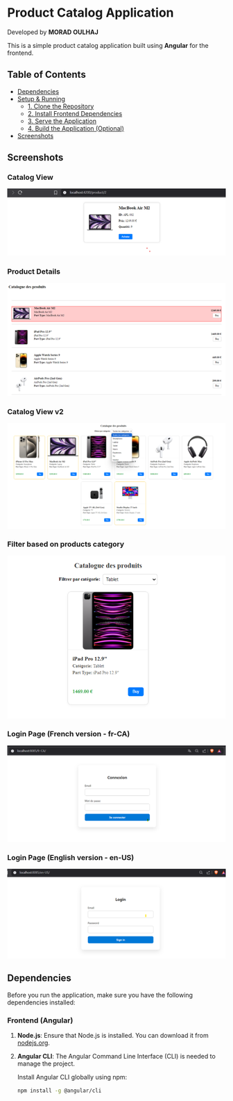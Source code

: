 # Product Catalog Application

Developed by **MORAD OULHAJ**

This is a simple product catalog application built using **Angular** for the frontend.
## Table of Contents
- [Dependencies](#dependencies)
- [Setup & Running](#setup--running)
  - [1. Clone the Repository](#1-clone-the-repository)
  - [2. Install Frontend Dependencies](#2-install-frontend-dependencies)
  - [3. Serve the Application](#3-serve-the-application)
  - [4. Build the Application (Optional)](#4-build-the-application-optional)
- [Screenshots](#screenshots)

## Screenshots

### Catalog View
![Catalog Screenshot](./screenshots/image.png)

### Product Details
![Product Details Screenshot](./screenshots/image2.png)
### Catalog View v2
![Catalog Screenshot](./screenshots/image3.png)

### Filter based on products category
![Catalog Screenshot](./screenshots/image4.png)

### Login Page (French version - fr-CA)
![Login Page French](./screenshots/image5.png)

### Login Page (English version - en-US)
![Login Page English](./screenshots/image6.png)




## Dependencies

Before you run the application, make sure you have the following dependencies installed:

### Frontend (Angular)

1. **Node.js**: Ensure that Node.js is installed. You can download it from [nodejs.org](https://nodejs.org/).

2. **Angular CLI**: The Angular Command Line Interface (CLI) is needed to manage the project.
   
   Install Angular CLI globally using npm:
   ```bash
   npm install -g @angular/cli
